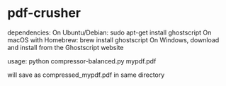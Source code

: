 # pdf-crusher

dependencies:
On Ubuntu/Debian: sudo apt-get install ghostscript
On macOS with Homebrew: brew install ghostscript
On Windows, download and install from the Ghostscript website

usage:
python compressor-balanced.py mypdf.pdf

will save as compressed_mypdf.pdf in same directory
